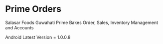 # Prime Orders

Salasar Foods Guwahati Prime Bakes Order, Sales, Inventory Management and Accounts

Android Latest Version = 1.0.0.8
